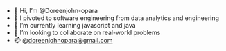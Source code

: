 - 👋 Hi, I’m @Doreenjohn-opara
- 👀 I pivoted to software engineering from data analytics and engineering
- 🌱 I’m currently learning javascript and java 
- 💞️ I’m looking to collaborate on real-world problems
- 📫 @doreenjohnopara@gmail.com

<!---
Doreenjohn-opara/Doreenjohn-opara is a ✨ special ✨ repository because its `README.md` (this file) appears on your GitHub profile.
You can click the Preview link to take a look at your changes.
--->
